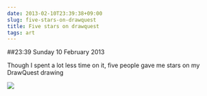 ```yaml
---
date: 2013-02-10T23:39:38+09:00
slug: five-stars-on-drawquest
title: Five stars on drawquest
tags: art
---
```


##23:39 Sunday 10 February 2013

Though I spent a lot less time on it, five people gave me stars on my DrawQuest drawing

[![](http://i.drawquestugc.com/ugc/original/c3374e8b66f80cf5599f57320b29cc5c2421c48c.png)](http://drawquest.com/p/7sts)
